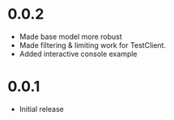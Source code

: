 # 0.0.2
- Made base model more robust
- Made filtering & limiting work for TestClient.
- Added interactive console example

# 0.0.1
- Initial release
